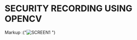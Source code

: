 #  SECURITY RECORDING USING OPENCV
Markup :("![SCREEN1](https://user-images.githubusercontent.com/92586138/148497836-56535ce7-808f-4bde-b901-4afa2b9dd178.png)
")
